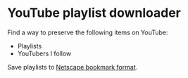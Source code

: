 # YouTube playlist downloader

Find a way to preserve the following items on YouTube:

- Playlists
- YouTubers I follow

Save playlists to [Netscape bookmark format](https://docs.microsoft.com/en-us/previous-versions/windows/internet-explorer/ie-developer/platform-apis/aa753582(v=vs.85)?redirectedfrom=MSDN).
